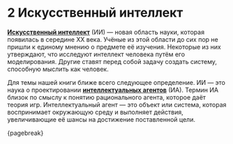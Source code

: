 # 2 Искусственный интеллект

[**Искусственный интеллект**](https://ru.wikipedia.org/wiki/Искусственный_интеллект) (ИИ) — новая область науки, которая появилась в середине XX века. Учёные из этой области до сих пор не пришли к единому мнению о предмете её изучения. Некоторые из них утверждают, что исследуют интеллект человека путём его моделирования. Другие ставят перед собой задачу создать систему, способную мыслить как человек.

Для темы нашей книги ближе всего следующее определение. ИИ — это наука о проектировании [**интеллектуальных агентов**](https://ru.wikipedia.org/wiki/Интеллектуальный_агент) (ИА). Термин ИА близок по смыслу к понятию рационального агента, которое даёт теория игр. Интеллектуальный агент — это объект или система, которая воспринимает окружающую среду и выполняет действия, увеличивающие её шансы на достижение поставленной цели.

{pagebreak}

